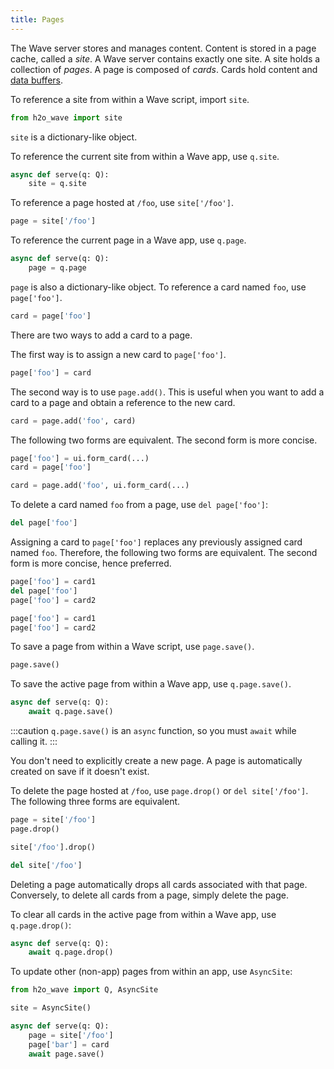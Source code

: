 ```yaml
---
title: Pages
---
```


The Wave server stores and manages content. Content is stored in a page cache, called a *site*. A Wave server contains exactly one site. A site holds a collection of *pages*. A page is composed of *cards*. Cards hold content and [data buffers](buffers.md).

To reference a site from within a Wave script, import `site`.

```py
from h2o_wave import site
```

`site` is a dictionary-like object.

To reference the current site from within a Wave app, use `q.site`.

```py
async def serve(q: Q):
    site = q.site
```

To reference a page hosted at `/foo`, use `site['/foo']`.

```py
page = site['/foo']
```

To reference the current page in a Wave app, use `q.page`.

```py
async def serve(q: Q):
    page = q.page
```

`page` is also a dictionary-like object. To reference a card named `foo`, use `page['foo']`.

```py
card = page['foo']
```
There are two ways to add a card to a page.

The first way is to assign a new card to `page['foo']`.

```py
page['foo'] = card
```

The second way is to use `page.add()`. This is useful when you want to add a card to a page and obtain a reference to the new card.

```py
card = page.add('foo', card)
```

The following two forms are equivalent. The second form is more concise.

```py
page['foo'] = ui.form_card(...)
card = page['foo']
```

```py
card = page.add('foo', ui.form_card(...)
```

To delete a card named `foo` from a page, use `del page['foo']`:
```py
del page['foo']
```

Assigning a card to `page['foo']` replaces any previously assigned card named `foo`. Therefore, the following two forms are equivalent. The second form is more concise, hence preferred.

```py
page['foo'] = card1
del page['foo']
page['foo'] = card2
```

```py
page['foo'] = card1
page['foo'] = card2
```

To save a page from within a Wave script, use `page.save()`.

```py
page.save()
```

To save the active page from within a Wave app, use `q.page.save()`.

```py
async def serve(q: Q):
    await q.page.save()
```

:::caution
`q.page.save()` is an `async` function, so you must `await` while calling it.
:::

You don't need to explicitly create a new page. A page is automatically created on save if it doesn't exist.

To delete the page hosted at `/foo`, use `page.drop()` or `del site['/foo']`. The following three forms are equivalent.

```py
page = site['/foo']
page.drop()
```

```py
site['/foo'].drop()
```

```py
del site['/foo']
```

Deleting a page automatically drops all cards associated with that page. Conversely, to delete all cards from a page, simply delete the page.

To clear all cards in the active page from within a Wave app, use `q.page.drop()`:

```py
async def serve(q: Q):
    await q.page.drop()
```

To update other (non-app) pages from within an app, use `AsyncSite`:

```py
from h2o_wave import Q, AsyncSite

site = AsyncSite()

async def serve(q: Q):
    page = site['/foo']
    page['bar'] = card
    await page.save()
```
